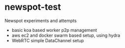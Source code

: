 # newspot-test
Newspot experiments and attempts
- basic koa based worker p2p management
- aws ec2 and docker swarm based setup, using hydra
- WebRTC simple DataChannel setup

